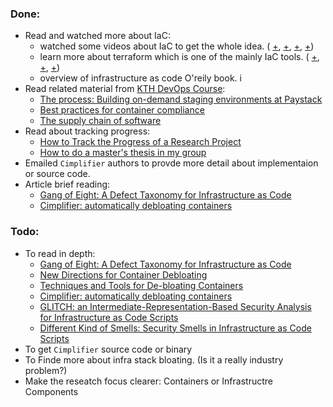 ### Done:
- Read and watched more about IaC:
  - watched some videos about IaC to get the whole idea. ( [+](https://www.youtube.com/watch?v=zWw2wuiKd5o), [+](https://www.youtube.com/watch?v=so-xL0nmn0o), [+](https://www.youtube.com/watch?v=KxxRl6VEBxI), [+](https://www.youtube.com/watch?v=RTEgE2lcyk4))
  - learn more about terraform which is one of the mainly IaC tools. ( [+](https://www.youtube.com/watch?v=POPP2WTJ8es), [+](https://www.youtube.com/watch?v=l5k1ai_GBDE), [+](https://www.youtube.com/watch?v=rx4Uh3jv1cA))
  - overview of infrastructure as code O'reily book. i
- Read related material from [KTH DevOps Course](https://github.com/KTH/devops-course):
  - [The process: Building on-demand staging environments at Paystack](https://increment.com/containers/on-demand-staging-environments-kubernetes/)
  - [Best practices for container compliance](https://increment.com/containers/container-compliance/)
  - [The supply chain of software](https://increment.com/apis/apis-supply-chain-software/)
- Read about tracking progress:
  - [How to Track the Progress of a Research Project](https://www.cesarsotovalero.net/blog/how-do-i-track-the-progress-of-my-research-projects.html)
  - [How to do a master's thesis in my group](https://www.monperrus.net/martin/kth-master-thesis)
- Emailed `Cimplifier` authors to provde more detail about implementaion or source code.
- Article brief reading:
    - [Gang of Eight: A Defect Taxonomy for Infrastructure as Code](https://ieeexplore.ieee.org/document/9284113)
    - [Cimplifier: automatically debloating containers](https://dl.acm.org/doi/10.1145/3106237.3106271)

### Todo:
- To read in depth:
  - [Gang of Eight: A Defect Taxonomy for Infrastructure as Code](https://ieeexplore.ieee.org/document/9284113)
  - [New Directions for Container Debloating](https://dl.acm.org/doi/abs/10.1145/3141235.3141241)
  - [Techniques and Tools for De-bloating Containers](https://security.csl.toronto.edu/wp-content/uploads/2018/06/ONR_Debloating.pdf)
  - [Cimplifier: automatically debloating containers](https://dl.acm.org/doi/10.1145/3106237.3106271)
  - [GLITCH: an Intermediate-Representation-Based Security Analysis for Infrastructure as Code Scripts](https://arxiv.org/abs/2205.14371)
  - [Different Kind of Smells: Security Smells in Infrastructure as Code Scripts](https://ieeexplore.ieee.org/abstract/document/9388795)
- To get `Cimplifier` source code or binary
- To Finde more about infra stack bloating. (Is it a really industry problem?)
- Make the reseatch focus clearer: Containers or Infrastructre Components
